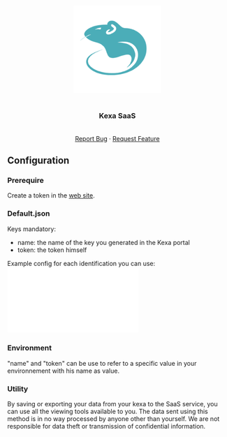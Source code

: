 <div align="center">
    <a href="https://www.kexa.io/modules">
        <img src="../../images/kexa-no-background-color.png" alt="Logo" width="200">
    </a>

# <h3 align="center">Kexa SaaS</h3>

  <p align="center">
    <br />
    <a href="https://github.com/4urcloud/Kexa/issues">Report Bug</a>
    ·
    <a href="https://github.com/4urcloud/Kexa/issues">Request Feature</a>
  </p>
</div>

## Configuration

### Prerequire

Create a token in the [web site](https://saas.kexa.io).

### Default.json

Keys mandatory:

- name: the name of the key you generated in the Kexa portal
- token: the token himself

Example config for each identification you can use:
![example config for kexa](../../config/demo/kexa.default.json)

### Environment

"name" and "token" can be use to refer to a specific value in your environnement with his name as value.

### Utility

By saving or exporting your data from your kexa to the SaaS service, you can use all the viewing tools available to you.
The data sent using this method is in no way processed by anyone other than yourself.
We are not responsible for data theft or transmission of confidential information.
